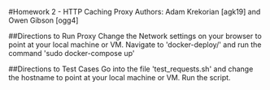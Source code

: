 #Homework 2 - HTTP Caching Proxy
Authors: Adam Krekorian [agk19] and Owen Gibson [ogg4]

##Directions to Run Proxy
Change the Network settings on your browser to point at your local machine or VM. 
Navigate to 'docker-deploy/' and run the command 'sudo docker-compose up'

##Directions to Test Cases 
Go into the file 'test_requests.sh' and change the hostname to point at your local machine or VM. Run the script.
